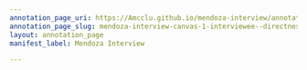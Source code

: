 ```yaml
---
annotation_page_uri: https://Amcclu.github.io/mendoza-interview/annotations/mendoza-interview-canvas-1-interviewee--directness--body-language--nod--squint--head-tilt-.json
annotation_page_slug: mendoza-interview-canvas-1-interviewee--directness--body-language--nod--squint--head-tilt-
layout: annotation_page
manifest_label: Mendoza Interview

---
```

